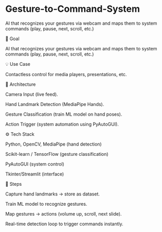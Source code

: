 # Gesture-to-Command-System
AI that recognizes your gestures via webcam and maps them to system commands (play, pause, next, scroll, etc.)

🎯 Goal

AI that recognizes your gestures via webcam and maps them to system commands (play, pause, next, scroll, etc.)

💡 Use Case

Contactless control for media players, presentations, etc.

🧩 Architecture

Camera Input (live feed).

Hand Landmark Detection (MediaPipe Hands).

Gesture Classification (train ML model on hand poses).

Action Trigger (system automation using PyAutoGUI).

⚙️ Tech Stack

Python, OpenCV, MediaPipe (hand detection)

Scikit-learn / TensorFlow (gesture classification)

PyAutoGUI (system control)

Tkinter/Streamlit (interface)

🚀 Steps

Capture hand landmarks → store as dataset.

Train ML model to recognize gestures.

Map gestures → actions (volume up, scroll, next slide).

Real-time detection loop to trigger commands instantly.
